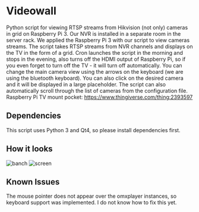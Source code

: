 # Videowall
Python script for viewing RTSP streams from Hikvision (not only) cameras in grid on Raspberry Pi 3.
Our NVR is installed in a separate room in the server rack. We applied the Raspberry Pi 3 with our script to view cameras streams. The script takes RTSP streams from NVR channels and displays on the TV in the form of a grid.
Cron launches the script in the morning and stops in the evening, also turns off the HDMI output of Raspberry Pi, so if you even forget to turn off the TV - it will turn off automatically. You can change the main camera view using the arrows on the keyboard (we are using the bluetooth keyboard). You can also click on the desired camera and it will be displayed in a large placeholder. The script can also automatically scroll through the list of cameras from the configuration file.
Raspberry Pi TV mount pocket: https://www.thingiverse.com/thing:2393597

## Dependencies
This script uses Python 3 and Qt4, so please install dependencies first.

## How it looks
![banch](https://user-images.githubusercontent.com/1162284/28826180-c6764b82-76d1-11e7-8ef4-366f541669bd.jpg)
![screen](https://user-images.githubusercontent.com/1162284/28826218-f316d116-76d1-11e7-813c-14258b0d958f.jpg)

## Known Issues
The mouse pointer does not appear over the omxplayer instances, so keyboard support was implemented. I do not know how to fix this yet.
